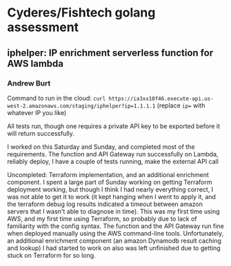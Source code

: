 # Cyderes/Fishtech golang assessment

  

## iphelper: IP enrichment serverless function for AWS lambda

###  Andrew Burt

Command to run in the cloud:
`curl https://ia3xx10f46.execute-api.us-west-2.amazonaws.com/staging/iphelper?ip=1.1.1.1`
(replace `ip=` with whatever IP you like)

All tests run, though one requires a private API key to be exported before it will return successfully.

I worked on this Saturday and Sunday, and completed most of the requirements. The function and API Gateway run successfully on Lambda, reliably deploy, I have a couple of tests running, make the external API call 

Uncompleted: Terraform implementation, and an additional enrichment component. I spent a large part of Sunday working on getting Terraform deployment working, but though I think I had nearly everything correct, I was not able to get it to work (it kept hanging when I went to apply it, and the terraform debug log results indicated a timeout between amazon servers that I wasn't able to diagnose in time). This was my first time using AWS, and my first time using Terraform, so probably due to lack of familiarity with the config syntax. The function and the API Gateway run fine when deployed manually using the AWS command-line tools. Unfortunately, an additional enrichment component (an amazon Dynamodb result caching and lookup) I had started to work on also was left unfinished due to getting stuck on Terraform for so long. 

